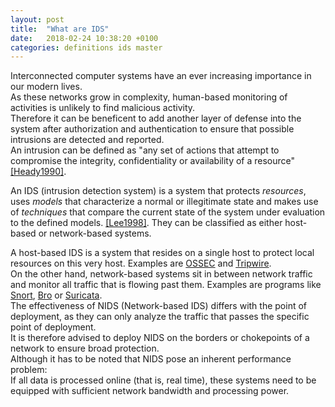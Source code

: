 ```yaml
---
layout: post
title:  "What are IDS"
date:   2018-02-24 10:38:20 +0100
categories: definitions ids master
---
```

Interconnected computer systems have an ever increasing importance in our modern lives.  
As these networks grow in complexity, human-based monitoring of activities is unlikely to find malicious activity.  
Therefore it can be beneficent to add another layer of defense into the system after authorization and authentication to ensure that possible intrusions are detected and reported.  
An intrusion can be defined as "any set of actions that attempt to compromise the integrity, confidentiality or availability of a resource" [[Heady1990]](https://www.researchgate.net/publication/242637613_The_architecture_of_a_network_level_intrusion_detection_system).  

An IDS (intrusion detection system) is a system that protects *resources*, uses *models* that characterize a normal or illegitimate state and makes use of *techniques* that compare the current state of the system under evaluation to the defined models. [[Lee1998]](https://dl.acm.org/citation.cfm?id=1267555). They can be classified as either host-based or network-based systems.  

A host-based IDS is a system that resides on a single host to protect local resources on this very host. Examples are [OSSEC](https://ossec.github.io/) and [Tripwire](https://github.com/Tripwire/tripwire-open-source).  
On the other hand, network-based systems sit in between network traffic and monitor all traffic that is flowing past them. Examples are programs like [Snort](https://www.snort.org/), [Bro](https://www.bro.org/) or [Suricata](https://suricata-ids.org/).  
The effectiveness of NIDS (Network-based IDS) differs with the point of deployment, as they can only analyze the traffic that passes the specific point of deployment.  
It is therefore advised to deploy NIDS on the borders or chokepoints of a network to ensure broad protection.  
Although it has to be noted that NIDS pose an inherent performance problem:  
If all data is processed online (that is, real time), these systems need to be equipped with sufficient network bandwidth and processing power.